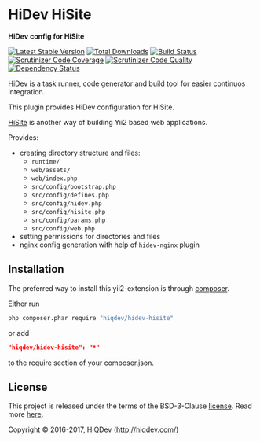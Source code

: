 # HiDev HiSite

**HiDev config for HiSite**

[![Latest Stable Version](https://poser.pugx.org/hiqdev/hidev-hisite/v/stable)](https://packagist.org/packages/hiqdev/hidev-hisite)
[![Total Downloads](https://poser.pugx.org/hiqdev/hidev-hisite/downloads)](https://packagist.org/packages/hiqdev/hidev-hisite)
[![Build Status](https://img.shields.io/travis/hiqdev/hidev-hisite.svg)](https://travis-ci.org/hiqdev/hidev-hisite)
[![Scrutinizer Code Coverage](https://img.shields.io/scrutinizer/coverage/g/hiqdev/hidev-hisite.svg)](https://scrutinizer-ci.com/g/hiqdev/hidev-hisite/)
[![Scrutinizer Code Quality](https://img.shields.io/scrutinizer/g/hiqdev/hidev-hisite.svg)](https://scrutinizer-ci.com/g/hiqdev/hidev-hisite/)
[![Dependency Status](https://www.versioneye.com/php/hiqdev:hidev-hisite/dev-master/badge.svg)](https://www.versioneye.com/php/hiqdev:hidev-hisite/dev-master)

[HiDev](https://github.com/hiqdev/hidev) is a task runner, code generator and build tool for easier continuos integration.

This plugin provides HiDev configuration for HiSite.

[HiSite](https://github.com/hiqdev/hisite) is another way of building Yii2 based web applications.

Provides:

- creating directory structure and files:
    - `runtime/`
    - `web/assets/`
    - `web/index.php`
    - `src/config/bootstrap.php`
    - `src/config/defines.php`
    - `src/config/hidev.php`
    - `src/config/hisite.php`
    - `src/config/params.php`
    - `src/config/web.php`
- setting permissions for directories and files
- nginx config generation with help of `hidev-nginx` plugin

## Installation

The preferred way to install this yii2-extension is through [composer](http://getcomposer.org/download/).

Either run

```sh
php composer.phar require "hiqdev/hidev-hisite"
```

or add

```json
"hiqdev/hidev-hisite": "*"
```

to the require section of your composer.json.

## License

This project is released under the terms of the BSD-3-Clause [license](LICENSE).
Read more [here](http://choosealicense.com/licenses/bsd-3-clause).

Copyright © 2016-2017, HiQDev (http://hiqdev.com/)
